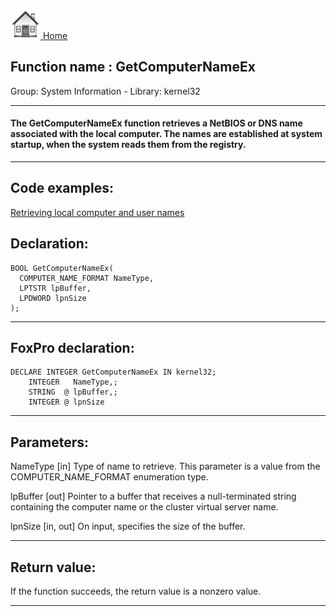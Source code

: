 [<img src="../../images/home.png"> Home ](https://github.com/VFPX/Win32API)  

## Function name : GetComputerNameEx
Group: System Information - Library: kernel32    
***  


#### The GetComputerNameEx function retrieves a NetBIOS or DNS name associated with the local computer. The names are established at system startup, when the system reads them from the registry.
***  


## Code examples:
[Retrieving local computer and user names](../../samples/sample_041.md)  

## Declaration:
```foxpro  
BOOL GetComputerNameEx(
  COMPUTER_NAME_FORMAT NameType,
  LPTSTR lpBuffer,
  LPDWORD lpnSize
);  
```  
***  


## FoxPro declaration:
```foxpro  
DECLARE INTEGER GetComputerNameEx IN kernel32;
	INTEGER   NameType,;
	STRING  @ lpBuffer,;
	INTEGER @ lpnSize  
```  
***  


## Parameters:
NameType 
[in] Type of name to retrieve. This parameter is a value from the COMPUTER_NAME_FORMAT enumeration type.

lpBuffer 
[out] Pointer to a buffer that receives a null-terminated string containing the computer name or the cluster virtual server name. 

lpnSize 
[in, out] On input, specifies the size of the buffer.  
***  


## Return value:
If the function succeeds, the return value is a nonzero value.  
***  

